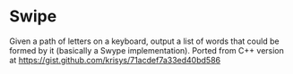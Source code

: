 # Swipe
Given a path of letters on a keyboard, output a list of words that could be formed by it (basically a Swype implementation). Ported from C++ version at https://gist.github.com/krisys/71acdef7a33ed40bd586

